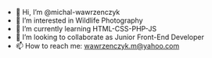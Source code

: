 - 👋 Hi, I’m @michal-wawrzenczyk
- 👀 I’m interested in Wildlife Photography
- 🌱 I’m currently learning HTML-CSS-PHP-JS
- 💞️ I’m looking to collaborate as Junior Front-End Developer
- 📫 How to reach me: wawrzenczyk.m@yahoo.com

<!---
michal-wawrzenczyk/michal-wawrzenczyk is a ✨ special ✨ repository because its `README.md` (this file) appears on your GitHub profile.
You can click the Preview link to take a look at your changes.
--->
